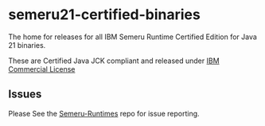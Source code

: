 # semeru21-certified-binaries
The home for releases for all IBM Semeru Runtime Certified Edition for Java 21 binaries.

These are Certified Java JCK compliant and released under [IBM Commercial License](https://www14.software.ibm.com/cgi-bin/weblap/lap.pl?la_formnum=&li_formnum=L-VUGR-8QMH3W)

## Issues
Please See the [Semeru-Runtimes](https://github.com/ibmruntimes/Semeru-Runtimes) repo for issue reporting.

